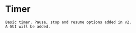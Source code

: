 # Timer
    
    Basic timer. Pause, stop and resume options added in v2.
    A GUI will be added.
    
